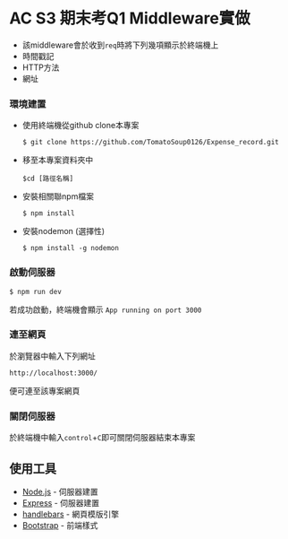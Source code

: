 # AC S3 期末考Q1 Middleware實做
- 該middleware會於收到`req`時將下列幾項顯示於終端機上
- 時間戳記
- HTTP方法
- 網址

### 環境建置


- 使用終端機從github clone本專案
   ```
   $ git clone https://github.com/TomatoSoup0126/Expense_record.git
   ```

- 移至本專案資料夾中 
  ```
  $cd [路徑名稱]
  ```
- 安裝相關聯npm檔案
  ```
  $ npm install
  ```
- 安裝nodemon (選擇性)
  ```
  $ npm install -g nodemon
  ```


### 啟動伺服器
```
$ npm run dev
```
若成功啟動，終端機會顯示
`App running on port 3000`


### 連至網頁
於瀏覽器中輸入下列網址
```
http://localhost:3000/
```
便可連至該專案網頁


### 關閉伺服器
於終端機中輸入`control`+`C`即可關閉伺服器結束本專案

## 使用工具
- [Node.js](https://nodejs.org/en/) - 伺服器建置
- [Express](https://www.npmjs.com/package/express) - 伺服器建置
- [handlebars](https://handlebarsjs.com/) - 網頁模版引擎
- [Bootstrap](https://getbootstrap.com/) - 前端樣式



